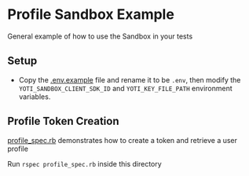 # Profile Sandbox Example

General example of how to use the Sandbox in your tests

## Setup
- Copy the [.env.example](.env.example) file and rename it to be `.env`, then
  modify the `YOTI_SANDBOX_CLIENT_SDK_ID` and `YOTI_KEY_FILE_PATH` environment variables.

## Profile Token Creation

[profile_spec.rb](profile_spec.rb) demonstrates how to create a token and retrieve a user profile

Run `rspec profile_spec.rb` inside this directory
